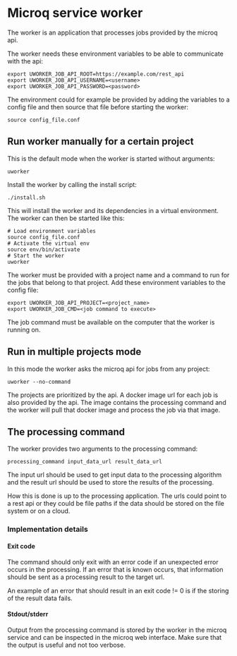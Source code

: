 # Microq service worker

The worker is an application that processes jobs provided by the microq api.

The worker needs these environment variables to be able to communicate with the
api:

    export UWORKER_JOB_API_ROOT=https://example.com/rest_api
    export UWORKER_JOB_API_USERNAME=<username>
    export UWORKER_JOB_API_PASSWORD=<password>

The environment could for example be provided by adding the variables to a
config file and then source that file before starting the worker:

    source config_file.conf

## Run worker manually for a certain project

This is the default mode when the worker is started without arguments:

    uworker

Install the worker by calling the install script:

    ./install.sh

This will install the worker and its dependencies in a virtual environment.
The worker can then be started like this:

    # Load environment variables
    source config_file.conf
    # Activate the virtual env
    source env/bin/activate
    # Start the worker
    uworker

The worker must be provided with a project name and a command to run for the
jobs that belong to that project. Add these environment variables to the config
file:

    export UWORKER_JOB_API_PROJECT=<project_name>
    export UWORKER_JOB_CMD=<job command to execute>

The job command must be available on the computer that the worker is running on.

## Run in multiple projects mode

In this mode the worker asks the microq api for jobs from any project:

    uworker --no-command

The projects are prioritized by the api. A docker image url for each job is
also provided by the api. The image contains the processing command and the
worker will pull that docker image and process the job via that image.

## The processing command

The worker provides two arguments to the processing command:

    processing_command input_data_url result_data_url

The input url should be used to get input data to the processing algorithm
and the result url should be used to store the results of the processing.

How this is done is up to the processing application. The urls could point
to a rest api or they could be file paths if the data should be stored on
the file system or on a cloud.

### Implementation details

#### Exit code

The command should only exit with an error code if an unexpected error occurs
in the processing. If an error that is known occurs, that information should be
sent as a processing result to the target url.

An example of an error that should result in an exit code != 0 is if the
storing of the result data fails.

#### Stdout/stderr

Output from the processing command is stored by the worker in the
microq service and can be inspected in the microq web interface.
Make sure that the output is useful and not too verbose.
